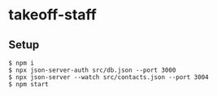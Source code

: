 # takeoff-staff
## Setup

```
$ npm i
$ npx json-server-auth src/db.json --port 3000
$ npx json-server --watch src/contacts.json --port 3004
$ npm start
```
